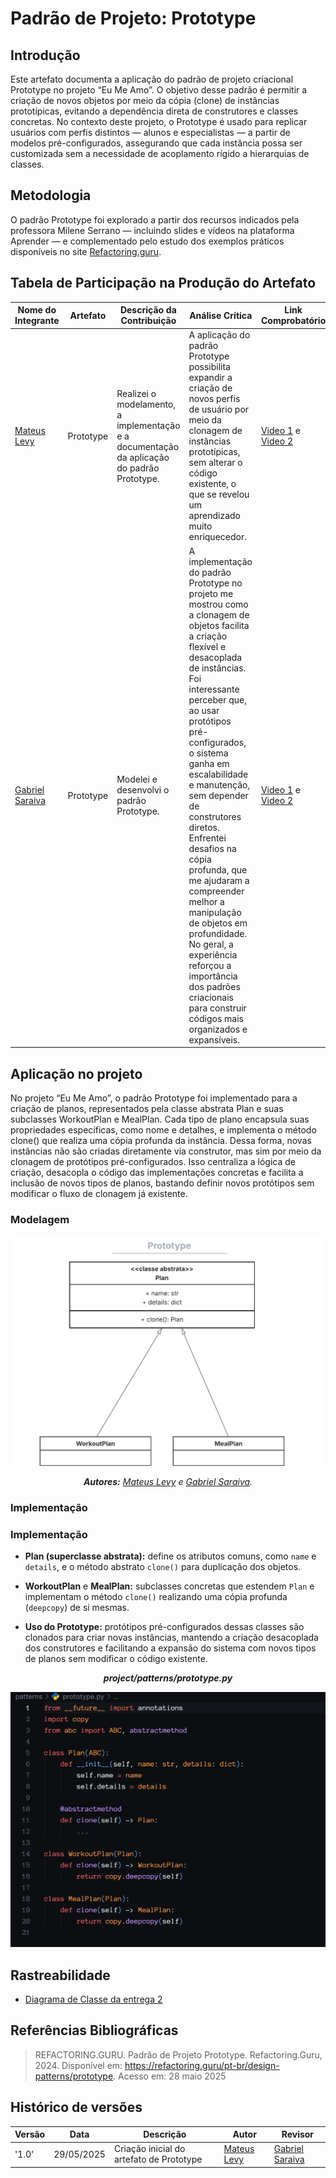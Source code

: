 # __Padrão de Projeto: Prototype__

## __Introdução__

Este artefato documenta a aplicação do padrão de projeto criacional Prototype no projeto “Eu Me Amo”. O objetivo desse padrão é permitir a criação de novos objetos por meio da cópia (clone) de instâncias prototípicas, evitando a dependência direta de construtores e classes concretas. No contexto deste projeto, o Prototype é usado para replicar usuários com perfis distintos — alunos e especialistas — a partir de modelos pré-configurados, assegurando que cada instância possa ser customizada sem a necessidade de acoplamento rígido a hierarquias de classes.







## __Metodologia__

O padrão Prototype foi explorado a partir dos recursos indicados pela professora Milene Serrano — incluindo slides e vídeos na plataforma Aprender — e complementado pelo estudo dos exemplos práticos disponíveis no site [Refactoring.guru](https://refactoring.guru/pt-br/design-patterns/prototype).


## __Tabela de Participação na Produção do Artefato__


<center>

| <center>Nome do<br>Integrante | <center>Artefato | <center>Descrição da<br>Contribuição | <center>Análise Crítica | <center>Link Comprobatório |
|------------|----------|------------|------------|---------|
|  [Mateus Levy](https://github.com/mateus9levy)| Prototype | Realizei o modelamento, a implementação e a documentação da aplicação do padrão Prototype. | A aplicação do padrão Prototype possibilita expandir a criação de novos perfis de usuário por meio da clonagem de instâncias prototípicas, sem alterar o código existente, o que se revelou um aprendizado muito enriquecedor. | [Video 1](https://unbbr-my.sharepoint.com/:v:/g/personal/202045769_aluno_unb_br/Edj9QH6HUIlCiZWWSQ2oRDEB1TaP1N7725oDhOg0SYzpxg?e=F6drSh&nav=eyJyZWZlcnJhbEluZm8iOnsicmVmZXJyYWxBcHAiOiJTdHJlYW1XZWJBcHAiLCJyZWZlcnJhbFZpZXciOiJTaGFyZURpYWxvZy1MaW5rIiwicmVmZXJyYWxBcHBQbGF0Zm9ybSI6IldlYiIsInJlZmVycmFsTW9kZSI6InZpZXcifX0%3D) e [Video 2](https://unbbr-my.sharepoint.com/:v:/g/personal/202045769_aluno_unb_br/EZAurW5nCXpHkFjEZaFLiakBicv4rRZbOsB_V4_MTOqfHw?e=TEMLRZ&nav=eyJyZWZlcnJhbEluZm8iOnsicmVmZXJyYWxBcHAiOiJTdHJlYW1XZWJBcHAiLCJyZWZlcnJhbFZpZXciOiJTaGFyZURpYWxvZy1MaW5rIiwicmVmZXJyYWxBcHBQbGF0Zm9ybSI6IldlYiIsInJlZmVycmFsTW9kZSI6InZpZXcifX0%3D) |
|  [Gabriel Saraiva](https://github.com/gabrielsarcan) | Prototype | Modelei e desenvolvi o padrão Prototype. | A implementação do padrão Prototype no projeto me mostrou como a clonagem de objetos facilita a criação flexível e desacoplada de instâncias. Foi interessante perceber que, ao usar protótipos pré-configurados, o sistema ganha em escalabilidade e manutenção, sem depender de construtores diretos. Enfrentei desafios na cópia profunda, que me ajudaram a compreender melhor a manipulação de objetos em profundidade. No geral, a experiência reforçou a importância dos padrões criacionais para construir códigos mais organizados e expansíveis. | [Video 1](https://unbbr-my.sharepoint.com/:v:/g/personal/202045769_aluno_unb_br/Edj9QH6HUIlCiZWWSQ2oRDEB1TaP1N7725oDhOg0SYzpxg?e=F6drSh&nav=eyJyZWZlcnJhbEluZm8iOnsicmVmZXJyYWxBcHAiOiJTdHJlYW1XZWJBcHAiLCJyZWZlcnJhbFZpZXciOiJTaGFyZURpYWxvZy1MaW5rIiwicmVmZXJyYWxBcHBQbGF0Zm9ybSI6IldlYiIsInJlZmVycmFsTW9kZSI6InZpZXcifX0%3D) e [Video 2](https://unbbr-my.sharepoint.com/:v:/g/personal/202045769_aluno_unb_br/EZAurW5nCXpHkFjEZaFLiakBicv4rRZbOsB_V4_MTOqfHw?e=TEMLRZ&nav=eyJyZWZlcnJhbEluZm8iOnsicmVmZXJyYWxBcHAiOiJTdHJlYW1XZWJBcHAiLCJyZWZlcnJhbFZpZXciOiJTaGFyZURpYWxvZy1MaW5rIiwicmVmZXJyYWxBcHBQbGF0Zm9ybSI6IldlYiIsInJlZmVycmFsTW9kZSI6InZpZXcifX0%3D) |

</center>

## __Aplicação no projeto__

No projeto “Eu Me Amo”, o padrão Prototype foi implementado para a criação de planos, representados pela classe abstrata Plan e suas subclasses WorkoutPlan e MealPlan. Cada tipo de plano encapsula suas propriedades específicas, como nome e detalhes, e implementa o método clone() que realiza uma cópia profunda da instância. Dessa forma, novas instâncias não são criadas diretamente via construtor, mas sim por meio da clonagem de protótipos pré-configurados. Isso centraliza a lógica de criação, desacopla o código das implementações concretas e facilita a inclusão de novos tipos de planos, bastando definir novos protótipos sem modificar o fluxo de clonagem já existente.

### __Modelagem__

<center>

![Diagrama de classe - Módulo Usuário](../assets/celula03/prototype/classe_prototype.png)

_**Autores:** [Mateus Levy](https://github.com/mateus9levy) e [Gabriel Saraiva](https://github.com/gabrielsarcan)._
</center>

### __Implementação__

### Implementação

- **Plan (superclasse abstrata):** define os atributos comuns, como `name` e `details`, e o método abstrato `clone()` para duplicação dos objetos.

- **WorkoutPlan** e **MealPlan:** subclasses concretas que estendem `Plan` e implementam o método `clone()` realizando uma cópia profunda (`deepcopy`) de si mesmas.

- **Uso do Prototype:** protótipos pré-configurados dessas classes são clonados para criar novas instâncias, mantendo a criação desacoplada dos construtores e facilitando a expansão do sistema com novos tipos de planos sem modificar o código existente.


<center>

_**project/patterns/prototype.py**_

![src/prototype/prototype.py](../assets/celula03/prototype/prototype.png)

</center>

## __Rastreabilidade__

- [Diagrama de Classe da entrega 2](https://unbarqdsw2025-1-turma01.github.io/2025.1-T01-_G3_EuMeAmo_Entrega_02/#/Modelagem/2.1.1.DiagramaDeClasses) 

## __Referências Bibliográficas__

> REFACTORING.GURU. Padrão de Projeto Prototype. Refactoring.Guru, 2024. Disponível em: https://refactoring.guru/pt-br/design-patterns/prototype. Acesso em: 28 maio 2025

## __Histórico de versões__

| Versão | Data | Descrição | Autor | Revisor |
|--------|------|-----------|-------|---------|
| '1.0'  | 29/05/2025 | Criação inicial do artefato de Prototype | [Mateus Levy](https://github.com/mateus9levy) | [Gabriel Saraiva](https://github.com/gabrielsarcan)| 